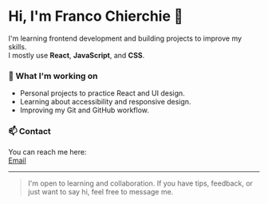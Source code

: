 # Hi, I'm Franco Chierchie 👋

I'm learning frontend development and building projects to improve my skills.  
I mostly use **React**, **JavaScript**, and **CSS**.

### 🌱 What I'm working on
- Personal projects to practice React and UI design.
- Learning about accessibility and responsive design.
- Improving my Git and GitHub workflow.

### 📫 Contact
You can reach me here:  
[Email](mailto:franchierchie@gmail.com)

---

> I'm open to learning and collaboration. If you have tips, feedback, or just want to say hi, feel free to message me.
>
> 
